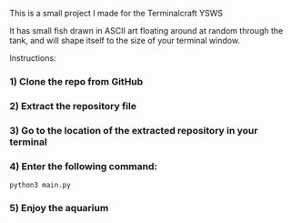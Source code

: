 
This is a small project I made for the Terminalcraft YSWS

It has small fish drawn in ASCII art floating around at random through the tank, and will shape itself to the size of your terminal window.

Instructions:

### 1) Clone the repo from GitHub

### 2) Extract the repository file

### 3) Go to the location of the extracted repository in your terminal

###  4) Enter the following command:


```
python3 main.py
```


### 5) Enjoy the aquarium
